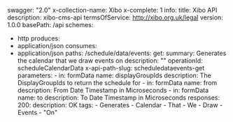 swagger: "2.0"
x-collection-name: Xibo
x-complete: 1
info:
  title: Xibo API
  description: xibo-cms-api
  termsOfService: http://xibo.org.uk/legal
  version: 1.0.0
basePath: /api
schemes:
- http
produces:
- application/json
consumes:
- application/json
paths:
  /schedule/data/events:
    get:
      summary: Generates the calendar that we draw events on
      description: ""
      operationId: scheduleCalendarData
      x-api-path-slug: scheduledataevents-get
      parameters:
      - in: formData
        name: displayGroupIds
        description: The DisplayGroupIds to return the schedule for
      - in: formData
        name: from
        description: From Date Timestamp in Microseconds
      - in: formData
        name: to
        description: To Date Timestamp in Microseconds
      responses:
        200:
          description: OK
      tags:
      - Generates
      - Calendar
      - That
      - We
      - Draw
      - Events
      - "On"